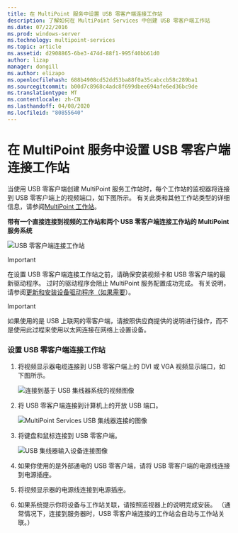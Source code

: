 ```yaml
---
title: 在 MultiPoint 服务中设置 USB 零客户端连接工作站
description: 了解如何在 MultiPoint Services 中创建 USB 零客户端工作站
ms.date: 07/22/2016
ms.prod: windows-server
ms.technology: multipoint-services
ms.topic: article
ms.assetid: d2908865-6be3-474d-88f1-995f40bb61d0
author: lizap
manager: dongill
ms.author: elizapo
ms.openlocfilehash: 688b4908cd52dd53ba88f0a35cabccb58c289ba1
ms.sourcegitcommit: b00d7c8968c4adc8f699dbee694afe6ed36bc9de
ms.translationtype: MT
ms.contentlocale: zh-CN
ms.lasthandoff: 04/08/2020
ms.locfileid: "80855640"
---
```

# <a name="set-up-a-usb-zero-client-connected-station-in-multipoint-services"></a>在 MultiPoint 服务中设置 USB 零客户端连接工作站
当使用 USB 零客户端创建 MultiPoint 服务工作站时，每个工作站的监视器将连接到 USB 零客户端上的视频端口，如下图所示。 有关此类和其他工作站类型的详细信息，请参阅[MultiPoint 工作站](MultiPoint-services-Stations.md)。
  
**带有一个直接连接到视频的工作站和两个 USB 零客户端连接工作站的 MultiPoint 服务系统**  
  
![USB 零客户端连接工作站](./media/WMS11_diagram7.gif)  
  
> [!IMPORTANT]  
> 在设置 USB 零客户端连接工作站之前，请确保安装视频卡和 USB 零客户端的最新驱动程序。 过时的驱动程序会阻止 MultiPoint 服务配置成功完成。 有关说明，请参阅[更新和安装设备驱动程序（如果需要](Update-and-install-device-drivers-if-needed.md)）。  
  
> [!IMPORTANT]  
> 如果使用的是 USB 上联网的零客户端，请按照供应商提供的说明进行操作，而不是使用此过程来使用以太网连接在网络上设置设备。  
  
### <a name="to-set-up-a-usb-zero-client-connected-station"></a>设置 USB 零客户端连接工作站  
  
1.  将视频显示器电缆连接到 USB 零客户端上的 DVI 或 VGA 视频显示端口，如下图所示。  
  
    ![连接到基于 USB 集线器系统的视频图像](./media/WMSVideoConnection.gif)  
  
2.  将 USB 零客户端连接到计算机上的开放 USB 端口。  
  
    ![MultiPoint Services USB 集线器连接的图像](./media/WMSUSBHubConnection.gif)  
  
3.  将键盘和鼠标连接到 USB 零客户端。  
  
    ![USB 集线器输入设备连接图像](./media/WMSUSBDeviceConnection.gif)  
  
4.  如果你使用的是外部通电的 USB 零客户端，请将 USB 零客户端的电源线连接到电源插座。  
  
5.  将视频显示器的电源线连接到电源插座。  
  
6.  如果系统提示你将设备与工作站关联，请按照监视器上的说明完成安装。 （通常情况下，连接到服务器时，USB 零客户端连接的工作站会自动与工作站关联。）
